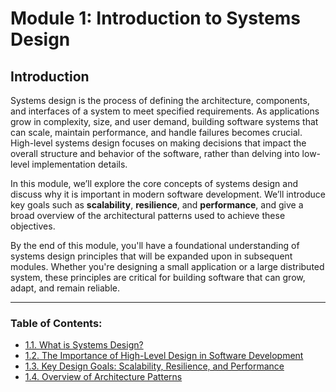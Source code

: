 # Module 1: Introduction to Systems Design

## Introduction

Systems design is the process of defining the architecture, components, and interfaces of a system to meet specified requirements. As applications grow in complexity, size, and user demand, building software systems that can scale, maintain performance, and handle failures becomes crucial. High-level systems design focuses on making decisions that impact the overall structure and behavior of the software, rather than delving into low-level implementation details.

In this module, we’ll explore the core concepts of systems design and discuss why it is important in modern software development. We’ll introduce key goals such as **scalability**, **resilience**, and **performance**, and give a broad overview of the architectural patterns used to achieve these objectives.

By the end of this module, you'll have a foundational understanding of systems design principles that will be expanded upon in subsequent modules. Whether you're designing a small application or a large distributed system, these principles are critical for building software that can grow, adapt, and remain reliable.

---

### Table of Contents:
- [1.1. What is Systems Design?](./section_1_1.md)
- [1.2. The Importance of High-Level Design in Software Development](./section_1_2.md)
- [1.3. Key Design Goals: Scalability, Resilience, and Performance](./section_1_3.md)
- [1.4. Overview of Architecture Patterns](./section_1_4.md)
